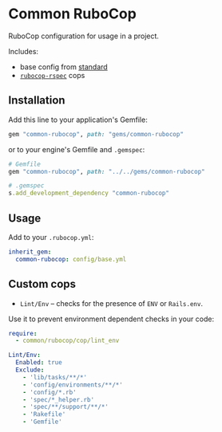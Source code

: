 # Common RuboCop

RuboCop configuration for usage in a project.

Includes:
- base config from [standard](https://github.com/testdouble/standard)
- [`rubocop-rspec`](https://github.com/rubocop-hq/rubocop-rspec) cops

## Installation

Add this line to your application's Gemfile:

```ruby
gem "common-rubocop", path: "gems/common-rubocop"
```

or to your engine's Gemfile and `.gemspec`:

```ruby
# Gemfile
gem "common-rubocop", path: "../../gems/common-rubocop"

# .gemspec
s.add_development_dependency "common-rubocop"
```

## Usage

Add to your `.rubocop.yml`:

```yml
inherit_gem:
  common-rubocop: config/base.yml
```

## Custom cops

- `Lint/Env` – checks for the presence of `ENV` or `Rails.env`.

Use it to prevent environment dependent checks in your code:

```yml
require:
  - common/rubocop/cop/lint_env

Lint/Env:
  Enabled: true
  Exclude:
    - 'lib/tasks/**/*'
    - 'config/environments/**/*'
    - 'config/*.rb'
    - 'spec/*_helper.rb'
    - 'spec/**/support/**/*'
    - 'Rakefile'
    - 'Gemfile'
```
